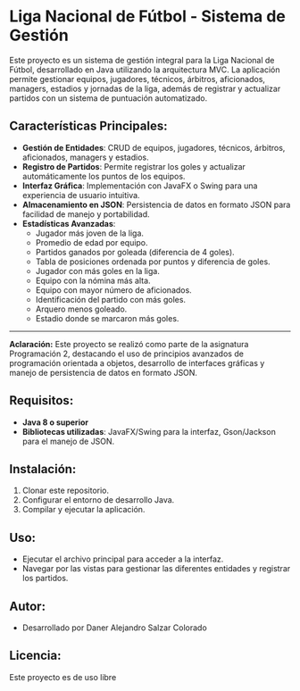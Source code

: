 # Liga Nacional de Fútbol - Sistema de Gestión

Este proyecto es un sistema de gestión integral para la Liga Nacional de Fútbol, desarrollado en Java utilizando la arquitectura MVC. La aplicación permite gestionar equipos, jugadores, técnicos, árbitros, aficionados, managers, estadios y jornadas de la liga, además de registrar y actualizar partidos con un sistema de puntuación automatizado.

## Características Principales:

- **Gestión de Entidades**: CRUD de equipos, jugadores, técnicos, árbitros, aficionados, managers y estadios.
- **Registro de Partidos**: Permite registrar los goles y actualizar automáticamente los puntos de los equipos.
- **Interfaz Gráfica**: Implementación con JavaFX o Swing para una experiencia de usuario intuitiva.
- **Almacenamiento en JSON**: Persistencia de datos en formato JSON para facilidad de manejo y portabilidad.
- **Estadísticas Avanzadas**:
  - Jugador más joven de la liga.
  - Promedio de edad por equipo.
  - Partidos ganados por goleada (diferencia de 4 goles).
  - Tabla de posiciones ordenada por puntos y diferencia de goles.
  - Jugador con más goles en la liga.
  - Equipo con la nómina más alta.
  - Equipo con mayor número de aficionados.
  - Identificación del partido con más goles.
  - Arquero menos goleado.
  - Estadio donde se marcaron más goles.

** **

**Aclaración:** Este proyecto se realizó como parte de la asignatura Programación 2, destacando el uso de principios avanzados de programación orientada a objetos, desarrollo de interfaces gráficas y manejo de persistencia de datos en formato JSON.

## Requisitos:

- **Java 8 o superior**
- **Bibliotecas utilizadas**: JavaFX/Swing para la interfaz, Gson/Jackson para el manejo de JSON.

## Instalación:

1. Clonar este repositorio.
2. Configurar el entorno de desarrollo Java.
3. Compilar y ejecutar la aplicación.

## Uso:

- Ejecutar el archivo principal para acceder a la interfaz.
- Navegar por las vistas para gestionar las diferentes entidades y registrar los partidos.

## Autor:

- Desarrollado por Daner Alejandro Salzar Colorado

## Licencia:

Este proyecto es de uso libre
